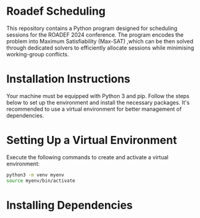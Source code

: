 # Roadef Scheduling
This repository contains a Python program designed for scheduling sessions for the ROADEF 2024 conference. The program encodes the problem into Maximum Satisfiability (Max-SAT) ,which can be then solved through dedicated solvers to efficiently allocate sessions while minimising working-group conflicts.

# Installation Instructions
Your machine must be equipped with Python 3 and pip. Follow the steps below to set up the environment and install the necessary packages. It's recommended to use a virtual environment for better management of dependencies.

# Setting Up a Virtual Environment
Execute the following commands to create and activate a virtual environment:

```bash
python3 -m venv myenv
source myenv/bin/activate
```
# Installing Dependencies